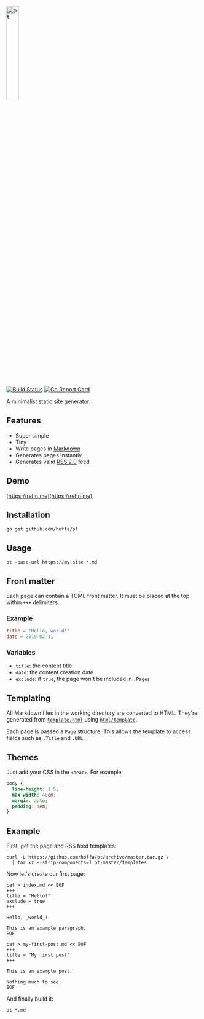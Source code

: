 <img src="https://rehn.me/assets/pt.svg" width="25%" alt="pt">

[![Build Status](https://travis-ci.org/hoffa/pt.svg?branch=master)](https://travis-ci.org/hoffa/pt) [![Go Report Card](https://goreportcard.com/badge/github.com/hoffa/pt)](https://goreportcard.com/report/github.com/hoffa/pt)

A minimalist static site generator.

## Features

- Super simple
- Tiny
- Write pages in [Markdown](https://daringfireball.net/projects/markdown/syntax)
- Generates pages instantly
- Generates valid [RSS 2.0](https://validator.w3.org/feed/docs/rss2.html) feed

## Demo

[https://rehn.me](https://rehn.me)

## Installation

```shell
go get github.com/hoffa/pt
```

## Usage

```shell
pt -base-url https://my.site *.md
```

## Front matter

Each page can contain a TOML front matter. It must be placed at the top within `+++` delimiters.

### Example

```toml
title = "Hello, world!"
date = 2019-02-11
```

### Variables

- `title`: the content title
- `date`: the content creation date
- `exclude`: if `true`, the page won't be included in `.Pages`

## Templating

All Markdown files in the working directory are converted to HTML. They're generated from [`template.html`](template.html) using [`html/template`](https://golang.org/pkg/html/template/).

Each page is passed a `Page` structure. This allows the template to access fields such as `.Title` and `.URL`.

## Themes

Just add your CSS in the `<head>`.
For example:

```css
body {
  line-height: 1.5;
  max-width: 40em;
  margin: auto;
  padding: 1em;
}
```

## Example

First, get the page and RSS feed templates:

```shell
curl -L https://github.com/hoffa/pt/archive/master.tar.gz \
  | tar xz --strip-components=1 pt-master/templates
```

Now let's create our first page:

```shell
cat > index.md << EOF
+++
title = "Hello!"
exclude = true
+++

Hello, _world_!

This is an example paragraph.
EOF
```

```shell
cat > my-first-post.md << EOF
+++
title = "My first post"
+++

This is an example post.

Nothing much to see.
EOF
```

And finally build it:

```shell
pt *.md
```
